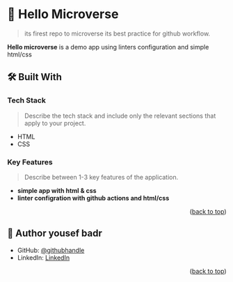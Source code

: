 
# 📖 Hello Microverse <a name="about-project"></a>

> its firest repo to microverse its best practice for github workflow.

**Hello microverse** is a demo app using linters configuration and simple html/css

## 🛠 Built With <a name="built-with"></a>

### Tech Stack <a name="tech-stack"></a>

> Describe the tech stack and include only the relevant sections that apply to your project.

<ul>
<li>HTML</li>
<li>CSS</li>
</ul>

<!-- Features -->

### Key Features <a name="key-features"></a>

> Describe between 1-3 key features of the application.

- **simple app with html & css**
- **linter configration with github actions and html/css**

<p align="right">(<a href="#readme-top">back to top</a>)</p>

<!-- LIVE DEMO -->


## 👥 Author <a name="authors">yousef badr</a>

- GitHub: [@githubhandle](https://github.com/ybadr99)
- LinkedIn: [LinkedIn](https://linkedin.com/in/yousef-mohamed-badr)

<p align="right">(<a href="#readme-top">back to top</a>)</p>


